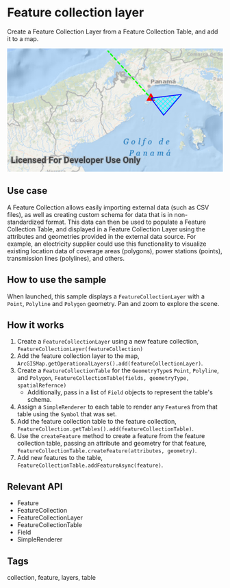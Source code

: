 # Feature collection layer

Create a Feature Collection Layer from a Feature Collection Table, and add it to a map.

![Image of feature collection layer](feature-collection-layer.png)

## Use case

A Feature Collection allows easily importing external data (such as CSV files), as well as creating custom schema for data that is in non-standardized format. This data can then be used to populate a Feature Collection Table, and displayed in a Feature Collection Layer using the attributes and geometries provided in the external data source. For example, an electricity supplier could use this functionality to visualize existing location data of coverage areas (polygons), power stations (points), transmission lines (polylines), and others.

## How to use the sample

When launched, this sample displays a `FeatureCollectionLayer` with a `Point`, `Polyline` and `Polygon` geometry. Pan and zoom to explore the scene.

## How it works

1. Create a `FeatureCollectionLayer` using a new feature collection, `FeatureCollectionLayer(featureCollection)`
2. Add the feature collection layer to the map, `ArcGISMap.getOperationalLayers().add(featureCollectionLayer)`.
3. Create a `FeatureCollectionTable` for the `GeometryType`s `Point`, `Polyline`, and `Polygon`, `FeatureCollectionTable(fields, geometryType, spatialRefernce)`
    *  Additionally, pass in a list of `Field` objects to represent the table's schema.
4. Assign a `SimpleRenderer` to each table to render any `Feature`s from that table using the `Symbol` that was set.
5. Add the feature collection table to the feature collection, `FeatureCollection.getTables().add(featureCollectionTable)`.
6. Use the `createFeature` method to create a feature from the feature collection table, passing an attribute and geometry for that feature, `FeatureCollectionTable.createFeature(attributes, geometry)`.
7. Add new features to the table, `FeatureCollectionTable.addFeatureAsync(feature)`.

## Relevant API

* Feature
* FeatureCollection
* FeatureCollectionLayer
* FeatureCollectionTable
* Field
* SimpleRenderer

## Tags

collection, feature, layers, table
